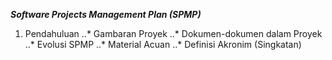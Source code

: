 *__Software Projects Management Plan (SPMP)__*
1. Pendahuluan
..* Gambaran Proyek 
..* Dokumen-dokumen dalam Proyek
..* Evolusi SPMP
..* Material Acuan
..* Definisi Akronim (Singkatan)
